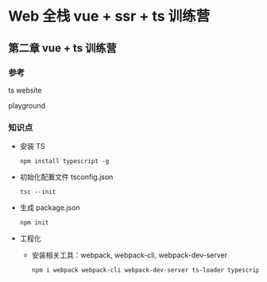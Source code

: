 # Web 全栈 vue + ssr + ts 训练营

## **第二章** **vue + ts 训练营**

### 参考

ts website

playground



### 知识点

- 安装 TS

  ```
  npm install typescript -g
  ```



- 初始化配置文件 tsconfig.json

  ```
  tsc --init
  ```

- 生成 package.json

  ```
  npm init
  ```

- 工程化

  - 安装相关工具：webpack, webpack-cli, webpack-dev-server

    ```bash
    npm i webpack webpack-cli webpack-dev-server ts-loader typescript html-webpack-plugin
    ```

